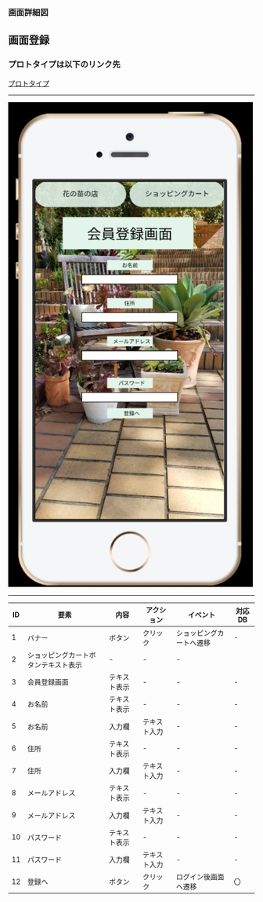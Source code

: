 ### 画面詳細図
## 画面登録
### プロトタイプは以下のリンク先
[プロトタイプ](https://www.figma.com/file/VJI5tFHuxtvea72OrQdPMq/Untitled?node-id=4%3A2)
*****
<img src=../img/会員登録.PNG width="500">

*****

| ID | 要素 | 内容 | アクション | イベント | 対応DB |
|----|------|-------|----------|----------|--------|
|1   |バナー|ボタン|クリック|ショッピングカートへ遷移|-     |  
|2   |ショッピングカートボタンテキスト表示|-       |-     |-     |  
|3   |会員登録画面|テキスト表示|-        |-       |-     |  
|4   |お名前|テキスト表示|-        |-       |-     |  
|5   |お名前|入力欄|テキスト入力|-       |-     |  
|6   |住所|テキスト表示|-        |-       |-     |  
|7   |住所|入力欄|テキスト入力|-       |-     |  
|8   |メールアドレス|テキスト表示|-        |-       |-     |  
|9   |メールアドレス|入力欄|テキスト入力|-       |-     |  
|10  |パスワード|テキスト表示|-        |-       |-     |  
|11  |パスワード|入力欄|テキスト入力|-       |-     |  
|12  |登録へ|ボタン|クリック|ログイン後画面へ遷移|〇     |  
